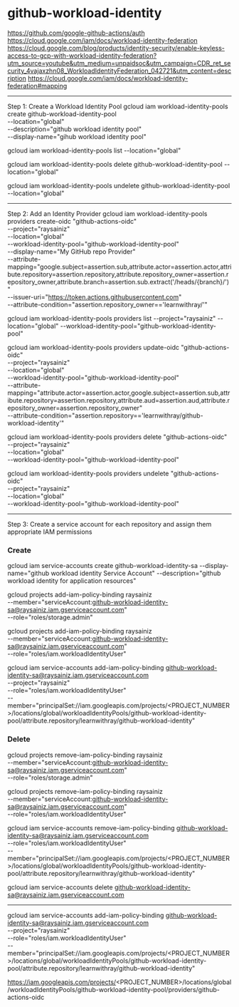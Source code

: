 # github-workload-identity

https://github.com/google-github-actions/auth
https://cloud.google.com/iam/docs/workload-identity-federation
https://cloud.google.com/blog/products/identity-security/enable-keyless-access-to-gcp-with-workload-identity-federation?utm_source=youtube&utm_medium=unpaidsoc&utm_campaign=CDR_ret_security_4vajaxzhn08_WorkloadIdentityFederation_042721&utm_content=description
https://cloud.google.com/iam/docs/workload-identity-federation#mapping




------------------------------------------------------------------------------------------------------------

Step 1: Create a Workload Identity Pool
gcloud iam workload-identity-pools create github-workload-identity-pool \
    --location="global" \
    --description="github workload identity pool" \
    --display-name="gihub workload identity pool"


gcloud iam workload-identity-pools list --location="global"


gcloud iam workload-identity-pools delete github-workload-identity-pool  --location="global" 

gcloud iam workload-identity-pools undelete github-workload-identity-pool  --location="global"

----------------------------------------------------------------------------------------------------------


Step 2: Add an Identity Provider
gcloud iam workload-identity-pools providers create-oidc "github-actions-oidc" \
  --project="raysainiz" \
  --location="global" \
  --workload-identity-pool="github-workload-identity-pool" \
  --display-name="My GitHub repo Provider" \
  --attribute-mapping="google.subject=assertion.sub,attribute.actor=assertion.actor,attribute.repository=assertion.repository,attribute.repository_owner=assertion.repository_owner,attribute.branch=assertion.sub.extract('/heads/{branch}/')" \
  --issuer-uri="https://token.actions.githubusercontent.com" \
  --attribute-condition="assertion.repository_owner=='learnwithray/'"


gcloud iam workload-identity-pools providers list --project="raysainiz" --location="global" --workload-identity-pool="github-workload-identity-pool"



  gcloud iam workload-identity-pools providers update-oidc "github-actions-oidc" \
  --project="raysainiz" \
  --location="global" \
  --workload-identity-pool="github-workload-identity-pool" \
  --attribute-mapping="attribute.actor=assertion.actor,google.subject=assertion.sub,attribute.repository=assertion.repository,attribute.aud=assertion.aud,attribute.repository_owner=assertion.repository_owner" \
  --attribute-condition="assertion.repository=='learnwithray/github-workload-identity'"


gcloud iam workload-identity-pools providers delete "github-actions-oidc" \
  --project="raysainiz" \
  --location="global" \
  --workload-identity-pool="github-workload-identity-pool"



gcloud iam workload-identity-pools providers undelete "github-actions-oidc" \
  --project="raysainiz" \
  --location="global" \
  --workload-identity-pool="github-workload-identity-pool"



------------------------------------------------------------------------------------------------------------

Step 3: Create a service account for each repository and assign them appropriate IAM permissions

### Create 
gcloud iam service-accounts create github-workload-identity-sa --display-name="github workload identity Service Account" --description="github workload identity for application resources"

gcloud projects add-iam-policy-binding raysainiz \
    --member="serviceAccount:github-workload-identity-sa@raysainiz.iam.gserviceaccount.com" \
    --role="roles/storage.admin"

gcloud projects add-iam-policy-binding raysainiz \
    --member="serviceAccount:github-workload-identity-sa@raysainiz.iam.gserviceaccount.com" \
    --role="roles/iam.workloadIdentityUser"


gcloud iam service-accounts add-iam-policy-binding github-workload-identity-sa@raysainiz.iam.gserviceaccount.com \
  --project="raysainiz" \
  --role="roles/iam.workloadIdentityUser" \
  --member="principalSet://iam.googleapis.com/projects/<PROJECT_NUMBER>/locations/global/workloadIdentityPools/github-workload-identity-pool/attribute.repository/learnwithray/github-workload-identity"



### Delete

gcloud projects remove-iam-policy-binding raysainiz \
    --member="serviceAccount:github-workload-identity-sa@raysainiz.iam.gserviceaccount.com" \
    --role="roles/storage.admin"

gcloud projects remove-iam-policy-binding raysainiz \
    --member="serviceAccount:github-workload-identity-sa@raysainiz.iam.gserviceaccount.com" \
    --role="roles/iam.workloadIdentityUser"

gcloud iam service-accounts remove-iam-policy-binding github-workload-identity-sa@raysainiz.iam.gserviceaccount.com \
    --role="roles/iam.workloadIdentityUser" \
    --member="principalSet://iam.googleapis.com/projects/<PROJECT_NUMBER>/locations/global/workloadIdentityPools/github-workload-identity-pool/attribute.repository/learnwithray/github-workload-identity"



gcloud iam service-accounts delete github-workload-identity-sa@raysainiz.iam.gserviceaccount.com

------------------------------------------------------------------------------------------------------------


gcloud iam service-accounts add-iam-policy-binding github-workload-identity-sa@raysainiz.iam.gserviceaccount.com \
  --project="raysainiz" \
  --role="roles/iam.workloadIdentityUser" \
  --member="principalSet://iam.googleapis.com/projects/<PROJECT_NUMBER>/locations/global/workloadIdentityPools/github-workload-identity-pool/attribute.repository/learnwithray/github-workload-identity"




https://iam.googleapis.com/projects/<PROJECT_NUMBER>/locations/global/workloadIdentityPools/github-workload-identity-pool/providers/github-actions-oidc